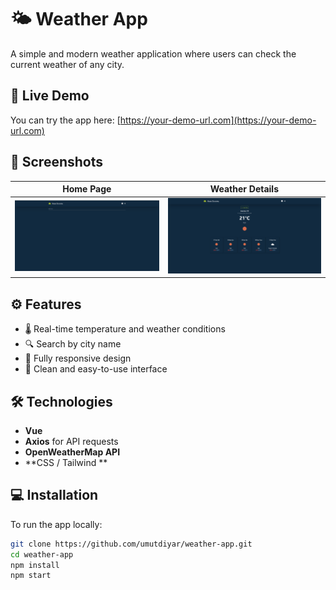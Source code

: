 # 🌤️ Weather App

A simple and modern weather application where users can check the current weather of any city.

## 🚀 Live Demo

You can try the app here: [https://your-demo-url.com](https://your-demo-url.com)

## 📸 Screenshots

| Home Page | Weather Details |
|------------|----------------|
| ![Home Page](https://github.com/umutdiyar/weather-app/blob/main/public/homePageScreenshot.png?raw=true) | ![Weather](https://github.com/umutdiyar/weather-app/blob/main/public/cityDetailScreenshot.png?raw=true) |

## ⚙️ Features

- 🌡️ Real-time temperature and weather conditions
- 🔍 Search by city name
- 📱 Fully responsive design
- 🎨 Clean and easy-to-use interface

## 🛠️ Technologies

- **Vue**
- **Axios** for API requests
- **OpenWeatherMap API**
- **CSS / Tailwind **

## 💻 Installation

To run the app locally:

```bash
git clone https://github.com/umutdiyar/weather-app.git
cd weather-app
npm install
npm start
